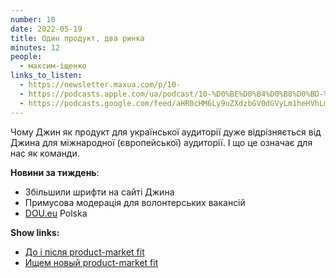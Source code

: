 ```yaml
---
number: 10
date: 2022-05-19
title: Один продукт, два ринка
minutes: 12
people:
  - максим-іщенко
links_to_listen:
  - https://newsletter.maxua.com/p/10-
  - https://podcasts.apple.com/ua/podcast/10-%D0%BE%D0%B4%D0%B8%D0%BD-%D0%BF%D1%80%D0%BE%D0%B4%D1%83%D0%BA%D1%82-%D0%B4%D0%B2%D0%B0-%D1%80%D0%B8%D0%BD%D0%BA%D0%B0/id1616301447?i=1000562604529
  - https://podcasts.google.com/feed/aHR0cHM6Ly9uZXdzbGV0dGVyLm1heHVhLmNvbS9mZWVk/episode/aHR0cHM6Ly9uZXdzbGV0dGVyLm1heHVhLmNvbS9wLzEwLQ?sa=X&ved=0CAUQkfYCahcKEwjosonmtfj5AhUAAAAAHQAAAAAQAQ
---
```


Чому Джин як продукт для української аудиторії дуже відрізняється від Джина для
міжнародної (європейської) аудиторії. І що це означає для нас як команди.

**Новини за тиждень**:

- Збільшили шрифти на сайті Джина
- Примусова модерація для волонтерських вакансій
- [DOU.eu][1] Polska

**Show links:**

- [До і після product-market fit][2]
- [Ищем новый product-market fit][3]

[1]: https://dou.eu/
[2]: https://newsletter.maxua.com/p/after-pmf?s=w
[3]: https://newsletter.maxua.com/p/s02e01-product-market-fit?s=w
